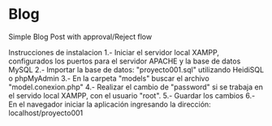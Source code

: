 # Blog
Simple Blog Post  with approval/Reject flow

Instrucciones de instalacion
1.- Iniciar el servidor local XAMPP, configurados los puertos para el servidor APACHE y la base de datos MySQL
2.- Importar la base de datos: "proyecto001.sql" utilizando HeidiSQL o phpMyAdmin
3.- En la carpeta "models" buscar el archivo "model.conexion.php"
4.- Realizar el cambio de "password" si se trabaja en el servido local XAMPP, con el usuario "root".
5.- Guardar los cambios
6.- En el navegador iniciar la aplicación ingresando la dirección: localhost/proyecto001

